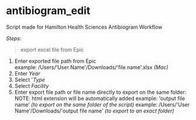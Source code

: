 # antibiogram_edit

Script made for Hamilton Health Sciences Antibiogram Workflow

*Steps*:
> export excel file from Epic
1. Enter exported file path from Epic <br>
    example: /Users/'User Name'/Downloads/'file name'.xlsx *(Mac)* <br>
2. Enter *Year* <br>
3. Select '*Type* <br>
4. Select *Facility* <br>
5. Enter export file path or file name directly to export on the same folder:
    NOTE: html extension will be automatically added
    example: 'output file name' *(to export on the same folder of the script)*
    example: /Users/'User Name'/Downloads/'output file name' *(to export to an exact folder)*